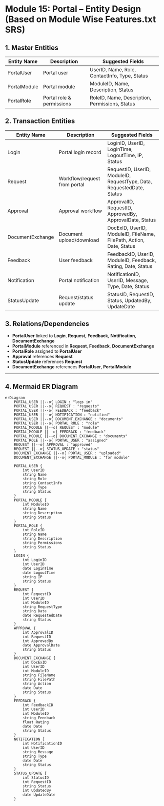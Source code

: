 # Module 15: Portal – Entity Design (Based on Module Wise Features.txt SRS)

## 1. Master Entities

| Entity Name   | Description                        | Suggested Fields                                         |
|---------------|------------------------------------|---------------------------------------------------------|
| PortalUser    | Portal user                        | UserID, Name, Role, ContactInfo, Type, Status           |
| PortalModule  | Portal module                      | ModuleID, Name, Description, Status                     |
| PortalRole    | Portal role & permissions          | RoleID, Name, Description, Permissions, Status          |

## 2. Transaction Entities

| Entity Name   | Description                        | Suggested Fields                                         |
|---------------|------------------------------------|---------------------------------------------------------|
| Login         | Portal login record                | LoginID, UserID, LoginTime, LogoutTime, IP, Status      |
| Request       | Workflow/request from portal       | RequestID, UserID, ModuleID, RequestType, Data, RequestedDate, Status |
| Approval      | Approval workflow                  | ApprovalID, RequestID, ApprovedBy, ApprovalDate, Status |
| DocumentExchange| Document upload/download         | DocExID, UserID, ModuleID, FileName, FilePath, Action, Date, Status |
| Feedback      | User feedback                      | FeedbackID, UserID, ModuleID, Feedback, Rating, Date, Status |
| Notification  | Portal notification                | NotificationID, UserID, Message, Type, Date, Status     |
| StatusUpdate  | Request/status update              | StatusID, RequestID, Status, UpdatedBy, UpdateDate      |

## 3. Relations/Dependencies

- **PortalUser** linked to **Login**, **Request**, **Feedback**, **Notification**, **DocumentExchange**
- **PortalModule** referenced in **Request**, **Feedback**, **DocumentExchange**
- **PortalRole** assigned to **PortalUser**
- **Approval** references **Request**
- **StatusUpdate** references **Request**
- **DocumentExchange** references **PortalUser**, **PortalModule**

---

## 4. Mermaid ER Diagram

```mermaid
erDiagram
    PORTAL_USER ||--o{ LOGIN : "logs in"
    PORTAL_USER ||--o{ REQUEST : "requests"
    PORTAL_USER ||--o{ FEEDBACK : "feedback"
    PORTAL_USER ||--o{ NOTIFICATION : "notified"
    PORTAL_USER ||--o{ DOCUMENT_EXCHANGE : "documents"
    PORTAL_USER ||--o{ PORTAL_ROLE : "role"
    PORTAL_MODULE ||--o{ REQUEST : "module"
    PORTAL_MODULE ||--o{ FEEDBACK : "feedback"
    PORTAL_MODULE ||--o{ DOCUMENT_EXCHANGE : "documents"
    PORTAL_ROLE ||--o{ PORTAL_USER : "assigned"
    REQUEST ||--o{ APPROVAL : "approved"
    REQUEST ||--o{ STATUS_UPDATE : "status"
    DOCUMENT_EXCHANGE ||--o{ PORTAL_USER : "uploaded"
    DOCUMENT_EXCHANGE ||--o{ PORTAL_MODULE : "for module"

    PORTAL_USER {
        int UserID
        string Name
        string Role
        string ContactInfo
        string Type
        string Status
    }
    PORTAL_MODULE {
        int ModuleID
        string Name
        string Description
        string Status
    }
    PORTAL_ROLE {
        int RoleID
        string Name
        string Description
        string Permissions
        string Status
    }
    LOGIN {
        int LoginID
        int UserID
        date LoginTime
        date LogoutTime
        string IP
        string Status
    }
    REQUEST {
        int RequestID
        int UserID
        int ModuleID
        string RequestType
        string Data
        date RequestedDate
        string Status
    }
    APPROVAL {
        int ApprovalID
        int RequestID
        int ApprovedBy
        date ApprovalDate
        string Status
    }
    DOCUMENT_EXCHANGE {
        int DocExID
        int UserID
        int ModuleID
        string FileName
        string FilePath
        string Action
        date Date
        string Status
    }
    FEEDBACK {
        int FeedbackID
        int UserID
        int ModuleID
        string Feedback
        float Rating
        date Date
        string Status
    }
    NOTIFICATION {
        int NotificationID
        int UserID
        string Message
        string Type
        date Date
        string Status
    }
    STATUS_UPDATE {
        int StatusID
        int RequestID
        string Status
        int UpdatedBy
        date UpdateDate
    }
```
